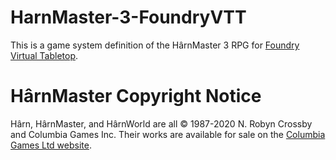 # HarnMaster-3-FoundryVTT

This is a game system definition of the H&acirc;rnMaster 3 RPG for [Foundry Virtual Tabletop](http://foundryvtt.com/).

# H&acirc;rnMaster Copyright Notice

H&acirc;rn, H&acirc;rnMaster, and H&acirc;rnWorld are all &copy; 1987-2020 N. Robyn Crossby and Columbia Games Inc. Their works are available for sale on the [Columbia Games Ltd website](http://columbiagames.com/harn/).
